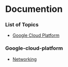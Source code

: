 # Documention

### List of Topics


  * [Google Cloud Platform](#google-cloud-platform)


### Google-cloud-platform


- [Networking ](./GoogleCloudPlatform/Networking.md)

